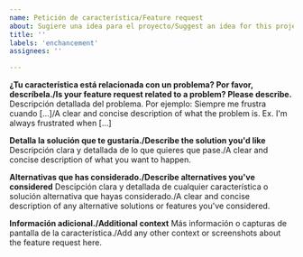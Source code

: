 ```yaml
---
name: Petición de característica/Feature request
about: Sugiere una idea para el proyecto/Suggest an idea for this project
title: ''
labels: 'enchancement'
assignees: ''

---
```


**¿Tu característica está relacionada con un problema? Por favor, descríbela./Is your feature request related to a problem? Please describe.**
Descripción detallada del problema. Por ejemplo: Siempre me frustra cuando [...]/A clear and concise description of what the problem is. Ex. I'm always frustrated when [...]

**Detalla la solución que te gustaría./Describe the solution you'd like**
Descripción clara y detallada de lo que quieres que pase./A clear and concise description of what you want to happen.

**Alternativas que has considerado./Describe alternatives you've considered**
Descipción clara y detallada de cualquier característica o solución alternativa que hayas considerado./A clear and concise description of any alternative solutions or features you've considered.

**Información adicional./Additional context**
Más información o capturas de pantalla de la característica./Add any other context or screenshots about the feature request here.
